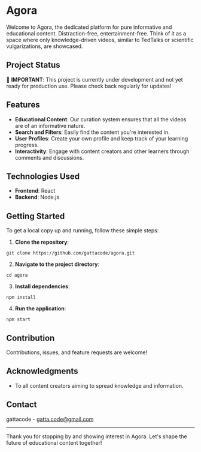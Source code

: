 # Agora

Welcome to Agora, the dedicated platform for pure informative and educational content. Distraction-free, entertainment-free. Think of it as a space where only knowledge-driven videos, similar to TedTalks or scientific vulgarizations, are showcased.

## Project Status

🚧 **IMPORTANT**: This project is currently under development and not yet ready for production use. Please check back regularly for updates!

## Features

- **Educational Content**: Our curation system ensures that all the videos are of an informative nature.
- **Search and Filters**: Easily find the content you're interested in.
- **User Profiles**: Create your own profile and keep track of your learning progress.
- **Interactivity**: Engage with content creators and other learners through comments and discussions.

## Technologies Used

- **Frontend**: React
- **Backend**: Node.js

## Getting Started

To get a local copy up and running, follow these simple steps:

1. **Clone the repository**:

```
git clone https://github.com/gattacode/agora.git
```

2. **Navigate to the project directory**:

```
cd agora
```

3. **Install dependencies**:

```
npm install
```

4. **Run the application**:

```
npm start
```

## Contribution

Contributions, issues, and feature requests are welcome!

## Acknowledgments

- To all content creators aiming to spread knowledge and information.

## Contact

gattacode - [gatta.code@gmail.com](mailto:gatta.code@gmail.com)


---

Thank you for stopping by and showing interest in Agora. Let's shape the future of educational content together!
